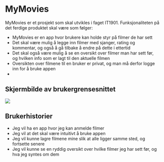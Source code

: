 # MyMovies

MyMovies er et prosjekt som skal utvikles i faget IT1901. Funksjonaliteten på det ferdige produktet skal være som følger:

- MyMovies er en app hvor brukere kan holde styr på filmer de har sett
- Det skal være mulig å legge inn filmer med sjanger, rating og kommentar, og også å gå tilbake å endre på dette i ettertid
- Det skal også være mulig å se en oversikt over filmer man har sett før, og hvilken info som er lagt til den aktuelle filmen
- Oversikten over filmene til en bruker er privat, og man må derfor logge inn for å bruke appen
- 

## Skjermbilde av brukergrensesnittet

![](https://scontent-arn2-1.xx.fbcdn.net/v/t1.15752-9/119684474_624892344896990_3202801797249048090_n.png?_nc_cat=111&_nc_sid=b96e70&_nc_ohc=BuEpv4J7G1sAX-2UZPZ&_nc_ht=scontent-arn2-1.xx&oh=b5432fe1ac159ef024d5e30d7bbb0890&oe=5F876DD4)

## Brukerhistorier
- Jeg vil ha en app hvor jeg kan anmelde filmer
- Jeg vil at det skal være intuitivt å bruke appen
- Jeg vil kunne lagre filmene mine slik at alle ligger samme sted, og fortsette senere
- Jeg vil kunne se en ryddig oversikt over hvilke filmer jeg har sett før, og hva jeg syntes om dem